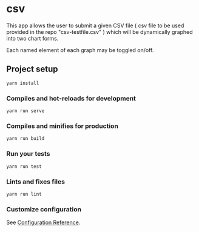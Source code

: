 # csv
This app allows the user to submit a given CSV file ( csv file to be used provided in the repo "csv-testfile.csv" ) which will be dynamically graphed into two chart forms. 

Each named element of each graph may be toggled on/off. 

## Project setup
```
yarn install
```

### Compiles and hot-reloads for development
```
yarn run serve
```

### Compiles and minifies for production
```
yarn run build
```

### Run your tests
```
yarn run test
```

### Lints and fixes files
```
yarn run lint
```

### Customize configuration
See [Configuration Reference](https://cli.vuejs.org/config/).
